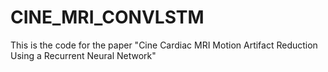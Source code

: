 # CINE_MRI_CONVLSTM
This is the code for the paper "Cine Cardiac MRI Motion Artifact Reduction Using a Recurrent Neural Network"
